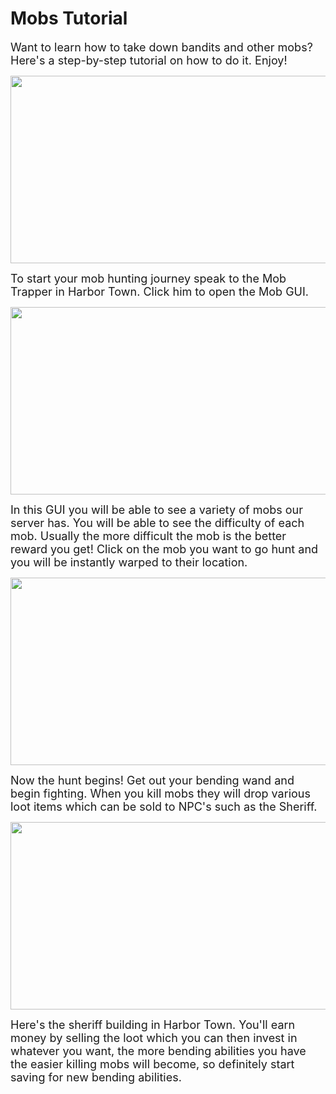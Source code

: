 # Mobs Tutorial

<font size=4>Want to learn how to take down bandits and other mobs? Here's a step-by-step tutorial on how to do it. Enjoy!</font>

<p align=center><img src="https://s3.amazonaws.com/files.enjin.com/765924/modules/forum/attachments/Mobs1_1614779278.png"
     width="600"
     height="300"></p>

<font size=4>To start your mob hunting journey speak to the Mob Trapper in Harbor Town. Click him to open the Mob GUI.</font>

<p align=center><img src="https://s3.amazonaws.com/files.enjin.com/765924/modules/forum/attachments/Mobs2_1614779279.png"
     width="600"
     height="300"></p>

<font size=4>In this GUI you will be able to see a variety of mobs our server has. You will be able to see the difficulty of each mob. Usually the more difficult the mob is the better reward you get! Click on the mob you want to go hunt and you will be instantly warped to their location.</font>

<p align=center><img src="https://s3.amazonaws.com/files.enjin.com/765924/modules/forum/attachments/Mobs3_1614779279.png"
     width="600"
     height="300"></p>

<font size=4>Now the hunt begins! Get out your bending wand and begin fighting. When you kill mobs they will drop various loot items which can be sold to NPC's such as the Sheriff.</font>

<p align=center><img src="https://s3.amazonaws.com/files.enjin.com/765924/modules/forum/attachments/Mobs4_1614779280.png"
     width="600"
     height="300"></p>

<font size=4>Here's the sheriff building in Harbor Town. You'll earn money by selling the loot which you can then invest in whatever you want, the more bending abilities you have the easier killing mobs will become, so definitely start saving for new bending abilities.</font>